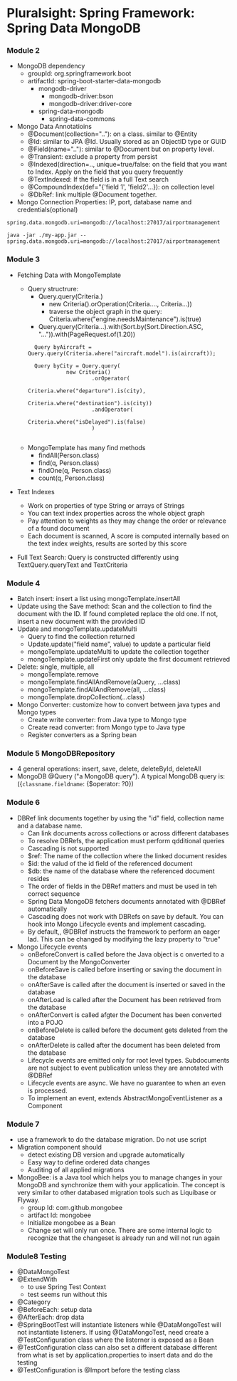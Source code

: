 # Pluralsight: Spring Framework: Spring Data MongoDB

### Module 2
* MongoDB dependency
  * groupId: org.springframework.boot
  * artifactId: spring-boot-starter-data-mongodb
    * mongodb-driver
      * mongodb-driver:bson
      * mongodb-driver:driver-core
    * spring-data-mongodb
      * spring-data-commons
* Mongo Data Annotatioins
  * @Document(collection=".."): on a class. similar to @Entity
  * @Id: similar to JPA @Id. Usually stored as an ObjectID type or GUID
  * @Field(name=".."): similar to @Document but on property level.
  * @Transient: exclude a property from persist
  * @Indexed(direction=.., unique=true/false: on the field that you want to Index. Apply on the field that you query frequently
  * @TextIndexed: If the field is in a full Text search
  * @CompoundIndex(def="{'field 1', 'field2'...}): on collection level
  * @DbRef: link multiple @Document together. 
* Mongo Connection Properties: IP, port, database name and credentials(optional)
```
spring.data.mongodb.uri=mongodb://localhost:27017/airportmanagement

java -jar ./my-app.jar --spring.data.mongodb.uri=mongodb://localhost:27017/airportmanagement

```
### Module 3
* Fetching Data with MongoTemplate
  * Query structrure: 
    * Query.query(Criteria.) 
      * new Criteria().orOperation(Criteria...., Criteria...))
      * traverse the object graph in the query: Criteria.where("engine.needsMaintenance").is(true)
    * Query.query(Criteria...).with(Sort.by(Sort.Direction.ASC, "...")).with(PageRequest.of(1.20))
    ```
      Query byAircraft = Query.query(Criteria.where("aircraft.model").is(aircraft));
      
      Query byCity = Query.query(
                new Criteria()
                        .orOperator(
                                Criteria.where("departure").is(city),
                                Criteria.where("destination").is(city))
                        .andOperator(
                                Criteria.where("isDelayed").is(false)
                        )
                        
    ``` 
  * MongoTemplate has many find methods
    * findAll(Person.class)
    * find(q, Person.class)
    * findOne(q, Person.class)
    * count(q, Person.class)
  
* Text Indexes
  * Work on properties of type String or arrays of Strings
  * You can text index properties across the whole object graph
  * Pay attention to weights as they may change the order or relevance of a found document
  * Each document is scanned, A score is computed internally based on the text index weights, results are sorted by this score
* Full Text Search: Query is constructed differently using TextQuery.queryText and TextCriteria
    

### Module 4
* Batch insert: insert a list using mongoTemplate.insertAll
* Update using the Save method: Scan and the collection to find the document with the ID. If found completed replace the old one. If not, insert a new document with the provided ID
* Update and mongoTemplate.updateMulti
  * Query to find the collection returned
  * Update.update("field name", value) to update a particular field
  * mongoTemplate.updateMulti to update the collection together
  * mongoTemplate.updateFirst only update the first document retrieved
* Delete: single, multiple, all
  * mongoTemplate.remove
  * mongoTemplate.findAllAndRemove(aQuery, ...class)
  * mongoTemplate.findAllAndRemove(all, ...class)
  * mongoTemplate.dropCollection(...class)
* Mongo Converter: customize how to convert between java types and Mongo types
  * Create write converter: from Java type to Mongo type
  * Create read converter: from Mongo type to Java type
  * Register converters as a Spring bean

### Module 5 MongoDBRepository
* 4 general operations: insert, save, delete, deleteById, deleteAll
* MongoDB @Query ("a MongoDB query"). A typical MongoDB query is:  ({`classname.fieldname`: {$operator: ?0})
### Module 6
* DBRef link documents together by using the "id" field, collection name and a database name.
  * Can link documents across collections or across different databases
  * To resolve DBRefs, the application must perform qdditional queries
  * Cascading is not supported
  * $ref: The name of the collection where the linked document resides
  * $id: the valud of the id field of the referenced document
  * $db: the name of the database where the referenced document resides
  * The order of fields in the DBRef matters and must be used in teh correct sequence
  * Spring Data MongoDB fetchers documents annotated with @DBRef automatically
  * Cascading does not work with DBRefs on save by default. You can hook into Mongo Lifecycle events and implement cascading.
  * By default,, @DBRef instructs the framework to perform an eager lad. This can be changed by modifying the lazy property to "true"
* Mongo Lifecycle events
  * onBeforeConvert is called before the Java object is c onverted to a Document by the MongoConverter
  * onBeforeSave is called before inserting or saving the document in the database
  * onAfterSave is called after the document is inserted or saved in the database
  * onAfterLoad is called after the Document has been retrieved from the database
  * onAfterConvert is called afgter the Document has been converted into a POJO
  * onBeforeDelete is called before the document gets deleted from the database
  * onAfterDelete is called after the document has been deleted from the database
  * Lifecycle events are emitted only for root level types. Subdocuments are not subject to event publication unless they are annotated with @DBRef
  * Lifecycle events are async. We have no guarantee to when an even is processed.
  * To implement an event, extends AbstractMongoEventListener as a Component
### Module 7
* use a framework to do the database migration. Do not use script
* Migration component should
  * detect existing DB version and upgrade automatically
  * Easy way to define ordered data changes
  * Auditing of all applied migrations
* MongoBee: is a Java tool which helps you to manage changes in your MongoDB and synchronize them with your applicatioin. The concept is very similar to other databased migration tools such as Liquibase or Flyway.
  * group Id: com.github.mongobee
  * artifact Id: mongobee
  * Initialize mongobee as a Bean
  * Change set will only run once. There are some internal logic to recognize that the changeset is already run and will not run again

### Module8 Testing
* @DataMongoTest
* @ExtendWith
  * to use Spring Test Context
  * test seems run without this 
* @Category
* @BeforeEach: setup data
* @AfterEach: drop data
* @SpringBootTest will instantiate listeners while @DataMongoTest will not instantiate listeners. If using @DataMongoTest, need create a @TestConfiguration class where the listerner is exposed as a Bean
* @TestConfiguration class can also set a different database different from what is set by application.properties to insert data and do the testing 
* @TestConfiguration is @Import before the testing class



  


